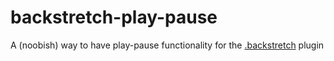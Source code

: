 backstretch-play-pause
======================

A (noobish) way to have play-pause functionality for the [.backstretch](https://github.com/srobbin/jquery-backstretch) plugin
